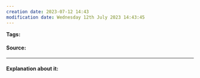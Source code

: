 ```yaml
---
creation date: 2023-07-12 14:43
modification date: Wednesday 12th July 2023 14:43:45
---
```


**Tags:** 

#### Source:
[]()

--------------------------------------

#### Explanation about it:

